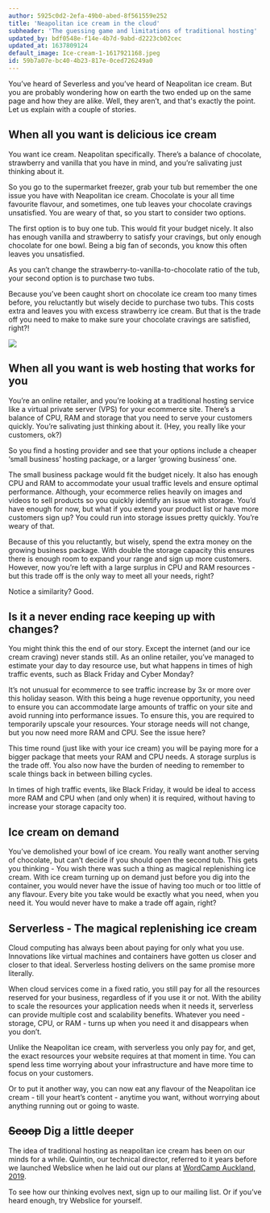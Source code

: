 ```yaml
---
author: 5925c0d2-2efa-49b0-abed-8f561559e252
title: 'Neapolitan ice cream in the cloud'
subheader: 'The guessing game and limitations of traditional hosting'
updated_by: bdf0548e-f14e-4b7d-9abd-d2223cb02cec
updated_at: 1637809124
default_image: Ice-cream-1-1617921168.jpeg
id: 59b7a07e-bc40-4b23-817e-0ced726249a0
---
```

You’ve heard of Severless and you’ve heard of Neapolitan ice cream. But you are probably wondering how on earth the two ended up on the same page and how they are alike. Well, they aren’t, and that's exactly the point. Let us explain with a couple of stories.

## When all you want is delicious ice cream
You want ice cream. Neapolitan specifically. There’s a balance of chocolate, strawberry and vanilla that you have in mind, and you’re salivating just thinking about it.

So you go to the supermarket freezer, grab your tub but remember the one issue you have with Neapolitan ice cream. Chocolate is your all time favourite flavour, and sometimes, one tub leaves your chocolate cravings unsatisfied. You are weary of that, so you start to consider two options. 

The first option is to buy one tub. This would fit your budget nicely. It also has enough vanilla and strawberry to satisfy your cravings, but only enough chocolate for one bowl. Being a big fan of seconds, you know this often leaves you unsatisfied. 

As you can’t change the strawberry-to-vanilla-to-chocolate ratio of the tub, your second option is to purchase two tubs. 

Because you’ve been caught short on chocolate ice cream too many times before, you reluctantly but wisely decide to purchase two tubs. This costs extra and leaves you with excess strawberry ice cream. But that is the trade off you need to make to make sure your chocolate cravings are satisfied, right?!


![](/assets/Ice-cream-2.jpeg)



## When all you want is web hosting that works for you
You’re an online retailer, and you’re looking at a traditional hosting service like a virtual private server (VPS) for your ecommerce site. There’s a balance of CPU, RAM and storage that you need to serve your customers quickly. You’re salivating just thinking about it. (Hey, you really like your customers, ok?)

So you find a hosting provider and see that your options include a cheaper ‘small business’ hosting package, or a larger ‘growing business’ one.


The small business package would fit the budget nicely. It also has enough CPU and RAM to accommodate your usual traffic levels and ensure optimal performance. Although, your ecommerce relies heavily on images and videos to sell products so you quickly identify an issue with storage. You’d have enough for now, but what if you extend your product list or have more customers sign up? You could run into storage issues pretty quickly. You’re weary of that.

Because of this you reluctantly, but wisely, spend the extra money on the growing business package. With double the storage capacity this ensures there is enough room to expand your range and sign up more customers. However, now you’re left with a large surplus in CPU and RAM resources - but this trade off is the only way to meet all your needs, right?

Notice a similarity? Good. 

## Is it a never ending race keeping up with changes?
You might think this the end of our story. Except the internet (and our ice cream craving) never stands still.
As an online retailer, you’ve managed to estimate your day to day resource use, but what happens in times of high traffic events, such as Black Friday and Cyber Monday? 

It’s not unusual for ecommerce to see traffic increase by 3x or more over this holiday season. With this being a huge revenue opportunity, you need to ensure you can accommodate large amounts of traffic on your site and avoid running into performance issues. To ensure this, you are required to temporarily upscale your resources. Your storage needs will not change, but you now need more RAM and CPU. See the issue here? 

This time round (just like with your ice cream) you will be paying more for a bigger package that meets your RAM and CPU needs. A storage surplus is the trade off. You also now have the burden of needing to remember to scale things back in between billing cycles. 

In times of high traffic events, like Black Friday, it would be ideal to access more RAM and CPU when (and only when) it is required, without having to increase your storage capacity too. 


## Ice cream on demand
You’ve demolished your bowl of ice cream. You really want another serving of chocolate, but can’t decide if you should open the second tub. This gets you thinking - You wish there was such a thing as magical replenishing ice cream. With ice cream turning up on demand just before you dig into the container, you would never have the issue of having too much or too little of any flavour. Every bite you take would be exactly what you need, when you need it. You would never have to make a trade off again, right?

## Serverless - The magical replenishing ice cream   
Cloud computing has always been about paying for only what you use. Innovations like virtual machines and containers have gotten us closer and closer to that ideal. Serverless hosting delivers on the same promise more literally. 

When cloud services come in a fixed ratio, you still pay for all the resources reserved for your business, regardless of if you use it or not. With the ability to scale the resources your application needs when it needs it, serverless can provide multiple cost and scalability benefits. Whatever you need - storage, CPU, or RAM - turns up when you need it and disappears when you don’t.

Unlike the Neapolitan ice cream, with serverless you only pay for, and get, the exact resources your website requires at that moment in time. You can spend less time worrying about your infrastructure and have more time to focus on your customers. 

Or to put it another way, you can now eat any flavour of the Neapolitan ice cream - till your heart’s content - anytime you want, without worrying about anything running out or going to waste.

## ~~Scoop~~ Dig a little deeper
The idea of traditional hosting as neapolitan ice cream has been on our minds for a while. Quintin, our technical director, referred to it years before we launched Webslice when he laid out our plans at [WordCamp Auckland, 2019](#). 

To see how our thinking evolves next, sign up to our mailing list. Or if you’ve heard enough, try Webslice for yourself.